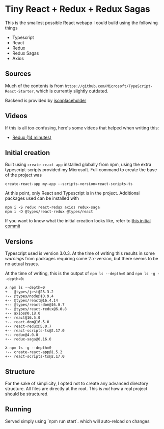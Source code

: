 # Tiny React + Redux + Redux Sagas

This is the smallest possible React webapp I could build using the following things

- Typescript
- React
- Redux
- Redux Sagas
- Axios

## Sources

Much of the contents is from `https://github.com/Microsoft/TypeScript-React-Starter`, which is currently slightly outdated.

Backend is provided by [jsonplaceholder](https://jsonplaceholder.typicode.com/)

## Videos

If this is all too confusing, here's some videos that helped when writing this:

- [Redux (14 minutes)](https://www.youtube.com/watch?v=sX3KeP7v7Kg)

## Initial creation

Built using `create-react-app` installed globally from npm, using the extra typescript-scripts provided my Microsoft. Full command to create the base of the project was 
```
create-react-app my-app --scripts-version=react-scripts-ts
```

At this point, only React and Typescript is in the project. Additional packages used can be installed with

```
npm i -S redux react-redux axios redux-saga
npm i -D @types/react-redux @types/react
```

If you want to know what the initial creation looks like, refer to [this initial commit](https://github.com/frjonsen/basic-react-redux-sagas-app/tree/c792e207bb16aaee1bc90a59c4ae9b4847120bd2)

## Versions

Typescript used is version 3.0.3. At the time of writing this results in some *warnings* from packages requiring some 2.x-version, but there seems to be no actual issues.

At the time of writing, this is the output of `npm ls --depth=0` and `npm ls -g --depth=0`:

```
λ npm ls --depth=0
+-- @types/jest@23.3.2
+-- @types/node@10.9.4
+-- @types/react@16.4.14
+-- @types/react-dom@16.0.7
+-- @types/react-redux@6.0.8
+-- axios@0.18.0
+-- react@16.5.0
+-- react-dom@16.5.0
+-- react-redux@5.0.7
+-- react-scripts-ts@2.17.0
+-- redux@4.0.0
+-- redux-saga@0.16.0

λ npm ls -g --depth=0
+-- create-react-app@1.5.2
+-- react-scripts-ts@2.17.0
```

## Structure

For the sake of simplicity, I opted not to create any advanced directory structure. All files are directly at the root. This is *not* how a real project should be structured.

## Running
Served simply using ´npm run start`. which will auto-reload on changes